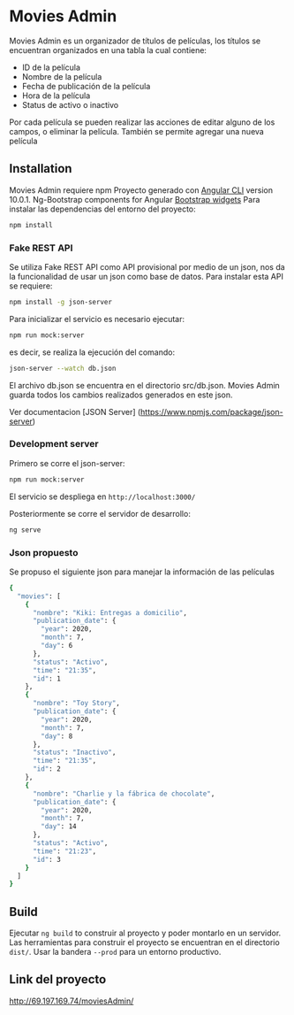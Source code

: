 # Movies Admin
Movies Admin es un organizador de títulos de películas, los títulos se encuentran organizados en una tabla la cual contiene:
* ID de la película
* Nombre de la película
* Fecha de publicación de la película
* Hora de la película
* Status de activo o inactivo

Por cada película se pueden realizar las acciones de editar alguno de los campos, o eliminar la película.
También se permite agregar una nueva película

## Installation
Movies Admin requiere npm
Proyecto generado con [Angular CLI](https://cli.angular.io/) version 10.0.1.
Ng-Bootstrap components for Angular [Bootstrap widgets](https://ng-bootstrap.github.io/)
Para instalar las dependencias del entorno del proyecto:
```sh
npm install
```
### Fake REST API 
Se utiliza Fake REST API como API provisional por medio de un json, nos da la funcionalidad de usar un json como base de datos.
Para instalar esta API se requiere:
```sh
npm install -g json-server
```
Para inicializar el servicio es necesario ejecutar:
```sh
npm run mock:server
```
es decir, se realiza la ejecución del comando:
```sh
json-server --watch db.json
```
El archivo db.json se encuentra en el directorio src/db.json.
Movies Admin guarda todos los cambios realizados generados en este json.

Ver documentacion [JSON Server] (https://www.npmjs.com/package/json-server)

### Development server
Primero se corre el json-server:
```sh
npm run mock:server
```
El servicio se despliega en `http://localhost:3000/`

Posteriormente se corre el servidor de desarrollo:
```sh
ng serve
```
### Json propuesto
Se propuso el siguiente json para manejar la información de las películas
```sh
{
  "movies": [
    {
      "nombre": "Kiki: Entregas a domicilio",
      "publication_date": {
        "year": 2020,
        "month": 7,
        "day": 6
      },
      "status": "Activo",
      "time": "21:35",
      "id": 1
    },
    {
      "nombre": "Toy Story",
      "publication_date": {
        "year": 2020,
        "month": 7,
        "day": 8
      },
      "status": "Inactivo",
      "time": "21:35",
      "id": 2
    },
    {
      "nombre": "Charlie y la fábrica de chocolate",
      "publication_date": {
        "year": 2020,
        "month": 7,
        "day": 14
      },
      "status": "Activo",
      "time": "21:23",
      "id": 3
    }
  ]
}
```

## Build
Ejecutar `ng build` to construir al proyecto y poder montarlo en un servidor. 
Las herramientas para construir el proyecto se encuentran en el directorio `dist/`. Usar la bandera `--prod` para un entorno productivo.
## Link del proyecto
http://69.197.169.74/moviesAdmin/
